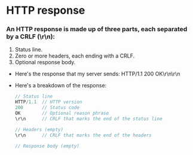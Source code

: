 # HTTP response

### An HTTP response is made up of three parts, each separated by a CRLF (\r\n):

1. Status line.
2. Zero or more headers, each ending with a CRLF.
3. Optional response body.

- Here's the response that my server sends: HTTP/1.1 200 OK\r\n\r\n
- Here's a breakdown of the response:

  ```js
  // Status line
  HTTP/1.1  // HTTP version
  200       // Status code
  OK        // Optional reason phrase
  \r\n      // CRLF that marks the end of the status line

  // Headers (empty)
  \r\n      // CRLF that marks the end of the headers

  // Response body (empty)
  ```
